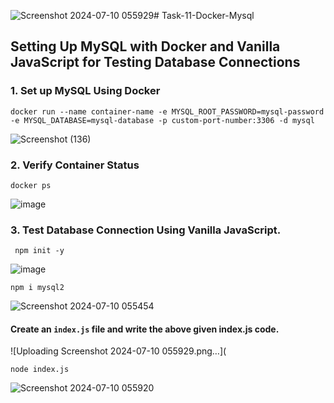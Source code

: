 ![Screenshot 2024-07-10 055929](https://github.com/RudrakshDev/Task-11-Docker-Mysql-/assets/170597596/c1fa4129-04cf-4e73-9660-f58e1f65908e)# Task-11-Docker-Mysql

## Setting Up MySQL with Docker and Vanilla JavaScript for Testing Database Connections

### 1. Set up MySQL Using Docker

```
docker run --name container-name -e MYSQL_ROOT_PASSWORD=mysql-password -e MYSQL_DATABASE=mysql-database -p custom-port-number:3306 -d mysql
```

![Screenshot (136)](https://github.com/RudrakshDev/Task-11-Docker-Mysql-/assets/170597596/6857b0cf-9049-40f2-a2d6-6816e76c1a6a)

### 2. Verify Container Status

```
docker ps
```

![image](https://github.com/RudrakshDev/Task-11-Docker-Mysql-/assets/170597596/5e07c8f3-7cf2-45bd-8b3d-bf721081fdfd)

### 3. Test Database Connection Using Vanilla JavaScript.

```
 npm init -y
```

![image](https://github.com/RudrakshDev/Task-11-Docker-Mysql-/assets/170597596/a5a8532c-2bda-4a0d-9533-62d2c6682881)

```
npm i mysql2
```

![Screenshot 2024-07-10 055454](https://github.com/RudrakshDev/Task-11-Docker-Mysql-/assets/170597596/2ee77b2b-296f-42a6-98b7-c4ce34059cc4)

#### Create an `index.js` file and write the above given index.js code.

![Uploading Screenshot 2024-07-10 055929.png…](

```
node index.js
```

![Screenshot 2024-07-10 055920](https://github.com/RudrakshDev/Task-11-Docker-Mysql-/assets/170597596/b133ced1-3a8d-4ac6-b9c6-94e7b41f3a82)



